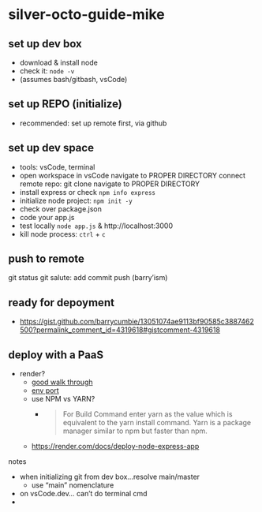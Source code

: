 # silver-octo-guide-mike

## set up dev box
- download & install node 
- check it: `node -v`
- (assumes bash/gitbash, vsCode) 

## set up REPO (initialize) 
- recommended: set up remote first, via github

## set up dev space
- tools: vsCode, terminal
- open workspace in vsCode
navigate to PROPER DIRECTORY
connect remote repo: git clone
navigate to PROPER DIRECTORY
- install express or check `npm info express`
- initialize node project: `npm init -y`
- check over package.json 
- code your app.js 
- test locally `node app.js` & http://localhost:3000
- kill node process: `ctrl` + `c`


## push to remote
git status
git salute: add commit push (barry’ism)

## ready for depoyment
- https://gist.github.com/barrycumbie/13051074ae9113bf90585c3887462500?permalink_comment_id=4319618#gistcomment-4319618


## deploy with a PaaS
- render? 
  - [good walk through](https://www.freecodecamp.org/news/how-to-deploy-nodejs-application-with-render/)
  - [env port](https://community.render.com/t/express-port-issue-on-web-service/4061)
  - use NPM vs YARN?
    - > For Build Command enter yarn as the value which is equivalent to the yarn install command. Yarn is a package manager similar to npm but faster than npm. 
  - https://render.com/docs/deploy-node-express-app




notes
- when initializing git from dev box…resolve main/master
    - use “main” nomenclature 
- on vsCode.dev… can’t do terminal cmd
- 

